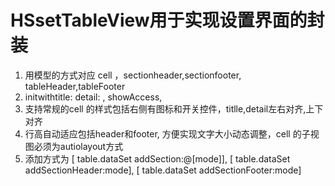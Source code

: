 #  HSsetTableView用于实现设置界面的封装

1. 用模型的方式对应 cell ，sectionheader,sectionfooter, tableHeader,tableFooter
2. initwithtitle: detail: , showAccess,
3. 支持常规的cell 的样式包括右侧有图标和开关控件，titlle,detail左右对齐,上下对齐
4. 行高自动适应包括header和footer, 方便实现文字大小动态调整，cell 的子视图必须为autiolayout方式
5. 添加方式为 [ table.dataSet addSection:@[mode]],  [ table.dataSet addSectionHeader:mode], [ table.dataSet addSectionFooter:mode]
